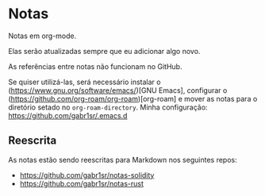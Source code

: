# Notas
Notas em org-mode.

Elas serão atualizadas sempre que eu adicionar algo novo.

As referências entre notas não funcionam no GitHub.

Se quiser utilizá-las, será necessário instalar o (https://www.gnu.org/software/emacs/)[GNU Emacs], configurar o (https://github.com/org-roam/org-roam)[org-roam] e mover as notas para o diretório setado no `org-roam-directory`. Minha configuração: https://github.com/gabr1sr/.emacs.d

## Reescrita
As notas estão sendo reescritas para Markdown nos seguintes repos:
- https://github.com/gabr1sr/notas-solidity
- https://github.com/gabr1sr/notas-rust
